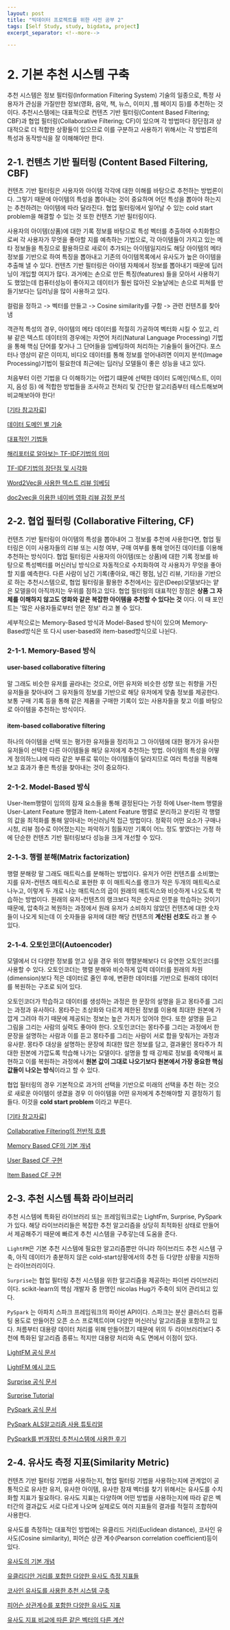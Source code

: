 ```yaml
---
layout: post
title: "빅데이터 프로젝트를 위한 사전 공부 2"
tags: [Self Study, study, bigdata, project]
excerpt_separator: <!--more-->

---
```


# 2. 기본 추천 시스템 구축

추천 시스템은 정보 필터링(Information Filtering System) 기술의 일종으로, 특정 사용자가 관심을 가질만한 정보(영화, 음악, 책, 뉴스, 이미지 ,웹 페이지 등)를 추천하는 것이다. 추천시스템에는 대표적으로 컨텐츠 기반 필터링(Content Based Filtering; CBF)과 협업 필터링(Collaborative Filtering; CF)이 있으며 각 방법마다 장단점과 상대적으로 더 적합한 상황들이 있으므로 이를 구분하고 사용하기 위해서는 각 방법론의 특성과 동작방식을 잘 이해해야만 한다.
<!--more-->


## 2-1. 컨텐츠 기반 필터링 (Content Based Filtering, CBF)

컨텐츠 기반 필터링은 사용자와 아이템 각각에 대한 이해를 바탕으로 추천하는 방법론이다. 그렇기 때문에 아이템의 특성을 뽑아내는 것이 중요하며 어던 특성을 뽑아야 하는지는 추천하려는 아이템에 따라 달라진다. 협업 필터링에서 일어날 수 있는 cold start problem을 해결할 수 있는 것 또한 컨텐츠 기반 필터링이다. 

사용자의 아이템(상품)에 대한 기록 정보를 바탕으로 특성 벡터를 추출하여 수치화함으로써 각 사용자가 무엇을 좋아할 지를 예측하는 기법으로, 각 아이템들이 가지고 있는 메타 정보들을 특징으로 활용하므로 새로이 추가되는 아이템일지라도 해당 아이템의 메타 정보를 기반으로 하여 특징을 뽑아내고 기존의 아이템목록에서 유사도가 높은 아이템을 추출해 낼 수 있다. 컨텐츠 기반 필터링은 아이템 자체에서 정보를 뽑아내기 때문에 딥러닝이 개입할 여지가 많다. 과거에는 손으로 만든 특징(features) 들을 모아서 사용하기도 했었는데 컴퓨터성능이 좋아지고 데이터가 훨씬 많아진 오늘날에는 손으로 피쳐를 만들기보다는 딥러닝을 많이 사용하고 있다. 

컬럼을 정하고 -> 벡터를 만들고 -> Cosine similarity를 구함 -> 관련 컨텐츠를 찾아냄 

객관적 특성의 경우, 아이템의 메타 데이터를 적절히 가공하여 벡터화 시킬 수 있고, 리뷰 같은 텍스트 데이터의 경우에는 자연어 처리(Natural Language Processing) 기법을 통해 핵심 단어를 찾거나 그 단어들을 임베딩하여 처리하는 기술들이 들어간다. 포스터나 영상미 같은 이미지, 비디오 데이터를 통해 정보를 얻어내려면 이미지 분석(Image Processing)기법이 필요한데 최근에는 딥러닝 모델들이 좋은 성능을 내고 있다. 

처음부터 이런 기법을 다 이해하기는 어렵기 떄문에 선택한 데이터 도메인(텍스트, 이미지, 음성 등) 에 적합한 방법들을 조사하고 전처리 및 간단한 알고리즘부터 테스트해보며 비교해보아야 한다!

[<u>기타 참고자료</u>]

[데이터 도메인 별 기술](https://brunch.co.kr/@kakao-it/72)

[대표적인 기법들](https://www.samsungsemiconstory.com/2265)

[해리포터로 알아보는 TF-IDF기법의 의미](https://blog.naver.com/myincizor/221823805086)

[TF-IDF기법의 장단점 및 시각화](https://donghwa-kim.github.io/TFIDF.html)

[Word2Vec을 사용한 텍스트 리뷰 임베딩](https://medium.com/qandastudy/python%EC%9D%84-%EC%9D%B4%EC%9A%A9%ED%95%9C-%EC%BD%B4%EB%8B%A4-%EB%A6%AC%EB%B7%B0-%EB%B6%84%EC%84%9D-73b3f26e967c)

[doc2vec을 이용한 네이버 영화 리뷰 감정 분석](http://hero4earth.com/blog/projects/2018/01/21/naver_movie_review/)





## 2-2. 협업 필터링 (Collaborative Filtering, CF)

컨텐츠 기반 필터링이 아이템의 특성을 뽑아내어 그 정보를 추천에 사용한다면, 협업 필터링은 이미 사용자들의 리뷰 또는 시청 여부, 구매 여부를 통해 얻어진 데이터를 이용해 추천하는 방식이다. 협업 필터링은 사용자의 아이템(또는 상품)에 대한 기록 정보를 바탕으로 특성벡터를 머신러닝 방식으로 자동적으로 수치화하여 각 사용자가 무엇을 좋아할 지를 예측한다. 다른 사람이 남긴 기록(좋아요, 매긴 평점, 남긴 리뷰, 기타)을 기반으로 하는 추천시스템으로, 협업 필터링을 활용한 추천에서는 깊은(Deep)모델보다는 얕은 모델을이 아직까지는 우위를 점하고 있다. 협업 필터링의 대표적인 장점은 **상품 그 자체를 이해하지 않고도 영화와 같은 복잡한 아이템을 추천할 수 있다는 것** 이다. 이 때 포인트는 '많은 사용자들로부터 얻은 정보' 라고 볼 수 있다.

세부적으로는 Memory-Based 방식과 Model-Based 방식이 있으며 Memory-Based방식은 또 다시 user-based와 item-based방식으로 나뉜다. 

### 2-1-1. Memory-Based 방식

####  user-based collaborative filtering

말 그래도 비슷한 유저를 골라내는 것으로, 어떤 유저와 비슷한 성향 또는 취향을 가진 유저들을 찾아내어 그 유저들의 정보를 기반으로 해당 유저에게 맞춤 정보를 제공한다. 보통 구매 기록 등을 통해 같은 제품을 구매한 기록이 있는 사용자들을 찾고 이를 바탕으로 아이템을 추천하는 방식이다. 

####  item-based collaborative filtering

하나의 아이템을 선택 또는 평가한 유저들을 정리하고 그 아이템에 대한 평가가 유사한 유저들이 선택한 다른 아이템들을 해당 유저에게 추천하는 방법. 아이템의 특성을 어떻게 정의하느냐에 따라 같은 부류로 묶이는 아이템들이 달라지므로 여러 특성을 적용해 보고 효과가 좋은 특성을 찾아내는 것이 중요하다.

### 2-1-2. Model-Based 방식

User-Item행렬이 임의의 잠재 요소들을 통해 결정된다는 가정 하에 User-Item 행렬을 User-Latent Feature 행렬과 Item-Latent Feature 행렬로 분리하고 분리된 각 행렬의 값을 최적화를 통해 알아내는 머신러닝적 접근 방법이다. 정확히 어떤 요소가 구매나 시청, 리뷰 점수로 이어졌는지는 파악하기 힘들지만 기록이 어느 정도 쌓였다는 가정 하에 단순한 컨텐츠 기반 필터링보다 성능을 크게 개선할 수 있다.

### 2-1-3. 행렬 분해(Matrix factorization)

행렬 분해랑 말 그래도 매트릭스를 분해하는 방법이다. 유저가 어떤 컨텐츠를 소비했는지를 유저-컨텐츠 매트릭스로 표현한 후 이 매트릭스를 랭크가 작은 두개의 매트릭스로 나누고, 이렇게 두 개로 나눈 매트릭스의 곱이 원래의 매트릭스와 비슷하게 나오도록 학습하는 방법이다. 원래의 유저-컨텐츠의 랭크보다 적은 숫자로 인풋을 학습하는 것이기 때문에, 압축하고 복원하는 과정에서 원래 유저가 소비하지 않았던 컨텐츠에 대한 숫자들이 나오게 되는데 이 숫자들을 유저에 대한 해당 컨텐츠의 **계산된 선호도** 라고 볼 수 있다. 

### 2-1-4. 오토인코더(Autoencoder)

모델에서 더 다양한 정보를 얻고 싶을 경우 위의 행렬분해보다 더 유연한 오토인코더를 사용할 수 있다. 오토인코더는 행렬 분해와 비슷하게 입력 데이터를 원래의 차원(dimension)보다 적은 데이터로 줄인 후에, 변환한 데이터를 기반으로 원래의 데이터를 복원하는 구조로 되어 있다. 

오토인코더가 학습하고 데이터를 생성하는 과정은 한 문장의 설명을 듣고 몽타주를 그리는 과정과 유사하다. 몽타주는 초상화와 다르게 제한된 정보를 이용해 최대한 원본에 가깝게 그려야 하기 때문에 제공되는 정보는 높은 가치가 있어야 한다. 또한 설명을 듣고 그림을 그리는 사람의 실력도 좋아야 한다. 오토인코더는 몽타주를 그리는 과정에서 한 문장을 설명하는 사람과 이를 듣고 몽타주를 그리는 사람이 서로 합을 맞춰가는 과정과 유사핟. 몽타주 대상을 설명하는 문장에 최대한 많은 정보를 담고, 결과물인 몽타주가 최대한 원본에 가깝도록 학습해 나가는 모델이다. 설명을 할 때 강제로 정보를 축약해서 표현하고 이를 복원하는 과정에서 **원본 값이 그대로 나오기보다 원본에서 가장 중요한 핵심 값들이 나오는 방식**이라고 할 수 있다. 

협업 필터링의 경우 기본적으로 과거의 선택을 기반으로 미래의 선택을 추천 하는 것으로 새로운 아이템이 생겼을 경우 이 아이템을 어떤 유저에게 추천해야할 지 결정하기 힘들다. 이것을 **cold start problem** 이라고 부른다. 

[<u>기타 참고자료</u>]

[Collaborative Filtering의 전반적 흐름](https://realpython.com/build-recommendation-engine-collaborative-filtering/)

[Memory Based CF의 기본 개념](https://scvgoe.github.io/2017-02-01-%ED%98%91%EC%97%85-%ED%95%84%ED%84%B0%EB%A7%81-%EC%B6%94%EC%B2%9C-%EC%8B%9C%EC%8A%A4%ED%85%9C-(Collaborative-Filtering-Recommendation-System)/)

[User Based CF 구현](https://medium.com/sfu-cspmp/recommendation-systems-user-based-collaborative-filtering-using-n-nearest-neighbors-bf7361dc24e0)

[Item Based CF 구현](https://lsjsj92.tistory.com/568?category=853217)



## 2-3. 추천 시스템 특화 라이브러리

추천 시스템에 특화된 라이브러리 또는 프레임워크로는 LightFm, Surprise, PySpark가 있다. 해당 라이브러리들은 복잡한 추천 알고리즘을 상당히 최적화된 상태로 만들어서 제공해주기 때문에 빠르게 추천 시스템을 구추갛는데 도움을 준다. 

`LightFM`은 기본 추천 시스템에 필요한 알고리즘뿐만 아니라 하이브리드 추천 시스템 구축, 아직 데이터가 충분하지 않은 cold-start상황에서의 추천 등 다양한 상황을 지원하는 라이브러리이다. 

`Surprise`는 협업 필터링 추천 시스템을 위한 알고리즘을 제공하는 파이썬 라이브러리이다. scikit-learn의 핵심 개발자 중 한명인 nicolas Hug가 주축이 되어 관리되고 있다.

`PySpark` 는 아파치 스파크 프레임워크의 파이썬 API이다. 스파크는 분산 클러스터 컴퓨팅 용도로 만들어진 오픈 소스 프로젝트이며 다양한 머신러닝 알고리즘을 포함하고 있다. 처름부터 대용량 데이터 처리를 위해 만들어졌기 때문에 위의 두 라이브러리보다 추천에 특화된 알고리즘 종류느 적지만 대용량 처리와 속도 면에서 이점이 있다.

[LightFM 공식 문서](https://making.lyst.com/lightfm/docs/index.html)

[LightFM 예시 코드](https://towardsdatascience.com/recommendation-system-in-python-lightfm-61c85010ce17)

[Surprise 공식 문서](https://surprise.readthedocs.io/en/stable/)

[Surprise Tutorial](https://blog.cambridgespark.com/tutorial-practical-introduction-to-recommender-systems-dbe22848392b?gi=c1197c31f7b4)

[PySpark 공식 문서](https://spark.apache.org/docs/latest/api/python/pyspark.mllib.html#module-pyspark.mllib.recommendation)

[PySpark ALS알고리즘 사용 튜토리얼](https://www.youtube.com/watch?v=FgGjc5oabrA)

[PySpark를 번개장터 추천시스템에 사용한 후기](https://www.theteams.kr/teams/7937/post/70673)



## 2-4. 유사도 측정 지표(Similarity Metric)

컨텐츠 기반 필터링 기법을 사용하는지, 협업 필터링 기법을 사용하는지에 관계없이 공통적으로 유사한 유저, 유사한 아이템, 유사한 잠재 벡터를 찾기 위해서는 유사도를 수치화할 지표가 필요하다. 유사도 지표는 다양하며 어떤 방법을 사용하는지에 따라 같은 벡터간의 결과값도 서로 다르게 나오며 실제로도 여러 지표들의 결과를 적절히 조합하여 사용한다. 

유사도를 측정하는 대표적인 방법에는 유클리드 거리(Euclidean distance), 코사인 유사도(Cosine similarity), 피어슨 상관 계수(Pearson correlation coefficient)등이 있다.

[유사도의 기본 개념](https://www.fun-coding.org/recommend_basic3.html)

[유클리디안 거리를 포함한 다양한 유사도 측정 지표들](https://forensics.tistory.com/49)

[코사인 유사도를 사용한 추천 시스템 구축](https://wikidocs.net/24603)

[피어슨 상관계수를 포함한 다양한 유사도 지표](https://towardsdatascience.com/collaborative-filtering-based-recommendation-systems-exemplified-ecbffe1c20b1)

[유사도 지표 비교에 따른 같은 벡터의 다른 계산](https://developers.google.com/machine-learning/recommendation/overview/candidate-generation)





